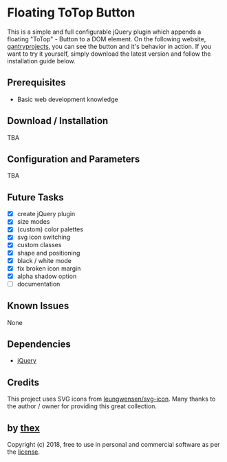 # Floating ToTop Button
This is a simple and full configurable jQuery plugin which appends a floating "ToTop" - Button to a DOM element. On the following website, [gantryprojects](https://gantryprojects.com), you can see the button and it's behavior in action. If you want to try it yourself, simply download the latest version and follow the installation guide below.

## Prerequisites
* Basic web development knowledge

## Download / Installation
TBA

## Configuration and Parameters
TBA

## Future Tasks
- [x] create jQuery plugin
- [x] size modes
- [x] (custom) color palettes
- [x] svg icon switching
- [x] custom classes
- [x] shape and positioning
- [x] black / white mode
- [x] fix broken icon margin
- [x] alpha shadow option
- [ ] documentation

## Known Issues
None

## Dependencies
* [jQuery](https://jquery.com/)

## Credits
This project uses SVG icons from [leungwensen/svg-icon](https://github.com/leungwensen/svg-icon). Many thanks to the author / owner for providing this great collection.

## by [thex](https://github.com/thexmanxyz)
Copyright (c) 2018, free to use in personal and commercial software as per the [license](/LICENSE.md).
